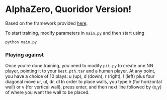 # AlphaZero, Quoridor Version!

Based on the framework provided [here](https://github.com/suragnair/alpha-zero-general).

To start training, modify parameters in `main.py` and then start using

```
python main.py
```
### Playing against

Once you're done training, you need to modify `pit.py` to create one NN player, pointing it to your `best.pth.tar` and a human player.
At any point, you have a choice of 10 plays: u (up), d (down), r (right), l (left) plus four diagonal move ur, ul, dr, dl
In order to place walls, you type h (for horizontal wall) or v (for vertical wall), press enter, and then next line followed by (x,y) of where you want the wall to be placed.

